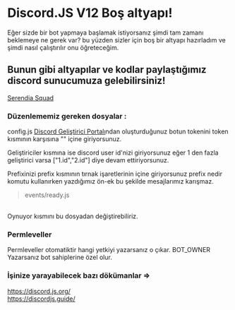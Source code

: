 # Discord.JS V12 Boş altyapı!

Eğer sizde bir bot yapmaya başlamak istiyorsanız şimdi tam zamanı beklemeye ne gerek var? bu yüzden sizler için boş bir altyapı hazırladım ve şimdi nasıl çalıştırılır onu öğreteceğim.


## Bunun gibi altyapılar ve kodlar paylaştığımız discord sunucumuza gelebilirsiniz!
<a href="https://discord.gg/Szft8gF">Serendia Squad</a>

### Düzenlememiz gereken dosyalar :

config.js
[Discord Geliştirici Portalı](https://discordapp.com/developers/application)ndan oluşturduğunuz botun tokenini token kısmının karşısına "" içine giriyorsunuz.

Geliştiriciler kısmına ise discord user id'nizi giriyorsunuz eğer 1 den fazla geliştirici varsa ["1.id","2.id"] diye devam ettiriyorsunuz.

Prefixinizi prefix kısmının tırnak işaretlerinin içine giriyorsunuz prefix nedir komutu kullanırken yazdığımız ön-ek bu şekilde mesajlarımız karışmaz.

> events/ready.js
<br>
Oynuyor kısmını bu dosyadan değiştirebiliriz.


### Permleveller

Permleveller otomatiktir hangi yetkiyi yazarsanız o çıkar.
BOT_OWNER Yazarsanız bot sahiplerine özel olur.

### İşinize yarayabilecek bazı dökümanlar =>
https://discord.js.org/<br>
https://discordjs.guide/
